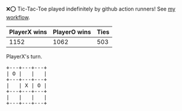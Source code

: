 :x::o: Tic-Tac-Toe played indefinitely by github action runners! See [my workflow](.github/workflows/play.yaml).

|PlayerX wins|PlayerO wins|Ties|
|-|-|-|
|1152|1062|503|

PlayerX's turn.

<pre>
+---+---+---+
| O |   |   |
+---+---+---+
|   | X | O |
+---+---+---+
|   |   |   |
+---+---+---+
</pre>